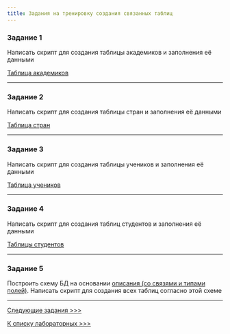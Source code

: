 ```yaml
---
title: Задания на тренировку создания связанных таблиц
---
```


### Задание 1

Написать скрипт для создания таблицы академиков и заполнения её данными 

[Таблица академиков](assets/lab2/Академики.xlsx)

---

### Задание 2

Написать скрипт для создания таблицы стран и заполнения её данными 

[Таблица стран](assets/lab3/Страны.xlsx)

---

### Задание 3

Написать скрипт для создания таблицы учеников и заполнения её данными 

[Таблица учеников](assets/lab5/Students.xlsx)

---

### Задание 4

Написать скрипт для создания таблиц студентов и заполнения её данными 

[Таблицы студентов](assets/lab6/Students.xlsx)

---

### Задание 5

Построить схему БД на основании [описания (со связями и типами полей)](assets/lab/v0.md).
Написать скрипт для создания всех таблиц согласно этой схеме

---

[Следующие задания >>>](Lab2.md)

[К списку лабораторных >>>](../README.md)
